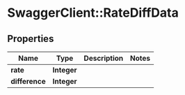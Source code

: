 # SwaggerClient::RateDiffData

## Properties
Name | Type | Description | Notes
------------ | ------------- | ------------- | -------------
**rate** | **Integer** |  | 
**difference** | **Integer** |  | 



